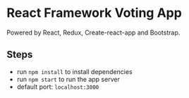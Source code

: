 # React Framework Voting App

Powered by React, Redux, Create-react-app and Bootstrap.

## Steps
- run `npm install` to install dependencies
- run `npm start` to run the app server
- default port: `localhost:3000`